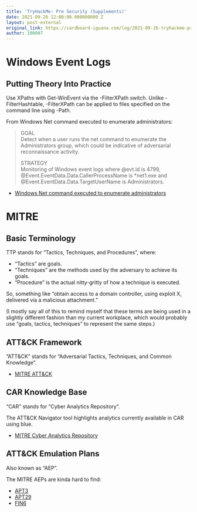 ```yaml
---
title: 'TryHackMe: Pre Security (Supplements)'
date: 2021-09-26 12:00:00.000000000 Z
layout: post-external
original_link: https://cardboard-iguana.com/log/2021-09-26-tryhackme-pre-security-supplements.html
author: 100007
---
```


# Windows Event Logs

## Putting Theory Into Practice

Use XPaths with Get-WinEvent via the -FilterXPath switch. Unlike -FilterHashtable, -FilterXPath can be applied to files specified on the command line using -Path.

From Windows Net command executed to enumerate administrators:

> GOAL  
> Detect when a user runs the net command to enumerate the Administrators group, which could be indicative of adversarial reconnaissance activity.
> 
> STRATEGY  
> Monitoring of Windows event logs where @evt.id is 4799, @Event.EventData.Data.CallerProcessName is \*net1.exe and @Event.EventData.Data.TargetUserName is Administrators.

- [Windows Net command executed to enumerate administrators](https://docs.datadoghq.com/security_platform/default_rules/windows-event-net-cmd-local-admin-enumeration/)

# MITRE

## Basic Terminology

TTP stands for “Tactics, Techniques, and Procedures”, where:

- “Tactics” are goals.
- “Techniques” are the methods used by the adversary to achieve its goals.
- “Procedure” is the actual nitty-gritty of how a technique is executed.

So, something like “obtain access to a domain controller, using exploit X, delivered via a malicious attachment.”

(I mostly say all of this to remind myself that these terms are being used in a slightly different fashion than my current workplace, which would probably use “goals, tactics, techniques” to represent the same steps.)

## ATT&CK Framework

“ATT&CK” stands for “Adversarial Tactics, Techniques, and Common Knowledge”.

- [MITRE ATT&CK](https://attack.mitre.org)

## CAR Knowledge Base

“CAR” stands for “Cyber Analytics Repository”.

The ATT&CK Navigator tool highlights analytics currently available in CAR using blue.

- [MITRE Cyber Analytics Repository](https://car.mitre.org/)

## ATT&CK Emulation Plans

Also known as “AEP”.

The MITRE AEPs are kinda hard to find:

- [APT3](https://attack.mitre.org/resources/adversary-emulation-plans/)
- [APT29](https://github.com/center-for-threat-informed-defense/adversary_emulation_library/tree/master/apt29)
- [FIN6](https://github.com/center-for-threat-informed-defense/adversary_emulation_library/tree/master/fin6)
